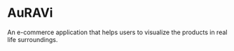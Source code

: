 # AuRAVi
An e-commerce application that helps users to visualize the products in real life surroundings.

